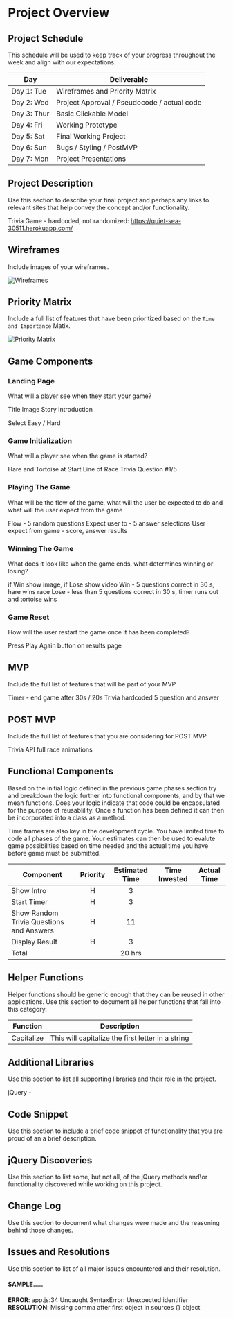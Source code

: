 # Project Overview

## Project Schedule

This schedule will be used to keep track of your progress throughout the week and align with our expectations.  

|  Day | Deliverable | 
|---|---| 
|Day 1: Tue| Wireframes and Priority Matrix|
|Day 2: Wed| Project Approval /  Pseudocode / actual code|
|Day 3: Thur| Basic Clickable Model |
|Day 4: Fri| Working Prototype |
|Day 5: Sat| Final Working Project |
|Day 6: Sun| Bugs / Styling / PostMVP |
|Day 7: Mon| Project Presentations |


## Project Description

Use this section to describe your final project and perhaps any links to relevant sites that help convey the concept and/or functionality.

Trivia Game - hardcoded, not randomized: https://quiet-sea-30511.herokuapp.com/
<!-- Race : -->


## Wireframes

Include images of your wireframes. 

![Wireframes](/images/Wireframes.jpg?raw=true "Wireframes")

## Priority Matrix

Include a full list of features that have been prioritized based on the `Time and Importance` Matix.  

![Priority Matrix](/images/Priority-Matrix.jpg?raw=true "Wireframes")

## Game Components

### Landing Page
What will a player see when they start your game?

Title
Image
Story Introduction

Select Easy / Hard

### Game Initialization
What will a player see when the game is started? 

Hare and Tortoise at Start Line of Race
Trivia Question #1/5

### Playing The Game
What will be the flow of the game, what will the user be expected to do and what will the user expect from the game

Flow - 5 random questions
Expect user to - 5 answer selections
User expect from game - score, answer results

### Winning The Game
What does it look like when the game ends, what determines winning or losing?

if Win show image, if Lose show video
Win - 5 questions correct in 30 s, hare wins race
Lose - less than 5 questions correct in 30 s, timer runs out and tortoise wins

### Game Reset
How will the user restart the game once it has been completed?

Press Play Again button on results page

## MVP 

Include the full list of features that will be part of your MVP 

Timer - end game after 30s / 20s
Trivia hardcoded
5 question and answer 

## POST MVP

Include the full list of features that you are considering for POST MVP

Trivia API
full race animations

## Functional Components

Based on the initial logic defined in the previous game phases section try and breakdown the logic further into functional components, and by that we mean functions.  Does your logic indicate that code could be encapsulated for the purpose of reusablility.  Once a function has been defined it can then be incorporated into a class as a method. 

Time frames are also key in the development cycle.  You have limited time to code all phases of the game.  Your estimates can then be used to evalute game possibilities based on time needed and the actual time you have before game must be submitted. 

| Component | Priority | Estimated Time | Time Invested | Actual Time |
| --- | :---: |  :---: | :---: | :---: |
| Show Intro | H | 3 |  | 
| Start Timer | H | 3 |  | 
| Show Random Trivia Questions and Answers | H | 11 |  | 
| Display Result | H | 3 |  | 
| Total |  | 20 hrs |  |

## Helper Functions
Helper functions should be generic enough that they can be reused in other applications. Use this section to document all helper functions that fall into this category.

| Function | Description | 
| --- | :---: |  
| Capitalize | This will capitalize the first letter in a string | 


## Additional Libraries
 Use this section to list all supporting libraries and their role in the project. 

jQuery - 

## Code Snippet

Use this section to include a brief code snippet of functionality that you are proud of an a brief description.  



## jQuery Discoveries
 Use this section to list some, but not all, of the jQuery methods and\or functionality discovered while working on this project.



## Change Log
 Use this section to document what changes were made and the reasoning behind those changes.  



## Issues and Resolutions
 Use this section to list of all major issues encountered and their resolution.



#### SAMPLE.....
**ERROR**: app.js:34 Uncaught SyntaxError: Unexpected identifier                                
**RESOLUTION**: Missing comma after first object in sources {} object